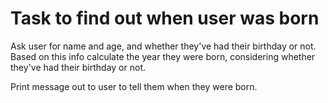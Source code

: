 # Task to find out when user was born

Ask user for name and age, and whether they've had their birthday or not. Based on this info calculate the year they were born, considering whether they've had their birthday or not.

Print message out to user to tell them when they were born.